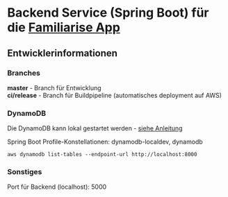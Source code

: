 # Backend Service (Spring Boot) für die [Familiarise App](https://devpost.com/software/virtuelle-stimmungsringe)

## Entwicklerinformationen
### Branches
**master** - Branch für Entwicklung  
**ci/release** - Branch für Buildpipeline (automatisches deployment auf AWS)

### DynamoDB
Die DynamoDB kann lokal gestartet werden - [siehe Anleitung](https://docs.aws.amazon.com/amazondynamodb/latest/developerguide/DynamoDBLocal.DownloadingAndRunning.html)

Spring Boot Profile-Konstellationen: dynamodb-localdev, dynamodb

`aws dynamodb list-tables --endpoint-url http://localhost:8000`


### Sonstiges
Port für Backend (localhost): 5000
